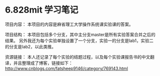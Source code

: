 6.828mit 学习笔记
====

项目内容：
  本项目的内容是麻省理工大学操作系统课实验课的答案。

项目结构：
  本项目包括多个分支，其中主分支master是所有实验答案合并之后的结果。
  另外我还为每个实验单独设置了一个分支，实验一的分支是lab1，实验二的分支是lab2，以此类推。
  
资源链接：
  本人还记录了每个实验的结题过程，以及每个实验课报告书的中文翻译，并且整理成了博客，链接如下：
    http://www.cnblogs.com/fatsheep9146/category/769143.html
    

    
